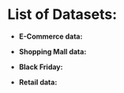 # List of Datasets:   

* **E-Commerce data:**    


* **Shopping Mall data:**    


* **Black Friday:**    


* **Retail data:**
